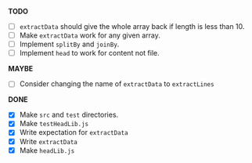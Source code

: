 **TODO**

- [ ] `extractData` should give the whole array back if length is less than 10.
- [ ] Make `extractData` work for any given array.
- [ ] Implement `splitBy` and `joinBy`.
- [ ] Implement `head` to work for content not file.

**MAYBE**

- [ ] Consider changing the name of `extractData` to `extractLines`

**DONE**

- [x] Make `src` and `test` directories.
- [x] Make `testHeadLib.js`
- [x] Write expectation for `extractData`
- [x] Write `extractData`
- [x] Make `headLib.js`
